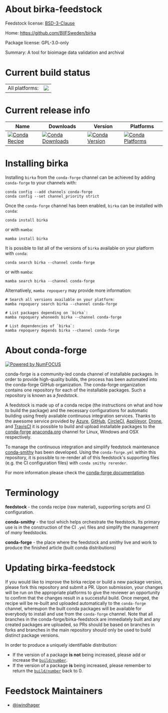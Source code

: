 About birka-feedstock
=====================

Feedstock license: [BSD-3-Clause](https://github.com/conda-forge/birka-feedstock/blob/main/LICENSE.txt)

Home: https://github.com/BIIFSweden/birka

Package license: GPL-3.0-only

Summary: A tool for bioimage data validation and archival

Current build status
====================


<table><tr><td>All platforms:</td>
    <td>
      <a href="https://dev.azure.com/conda-forge/feedstock-builds/_build/latest?definitionId=21502&branchName=main">
        <img src="https://dev.azure.com/conda-forge/feedstock-builds/_apis/build/status/birka-feedstock?branchName=main">
      </a>
    </td>
  </tr>
</table>

Current release info
====================

| Name | Downloads | Version | Platforms |
| --- | --- | --- | --- |
| [![Conda Recipe](https://img.shields.io/badge/recipe-birka-green.svg)](https://anaconda.org/conda-forge/birka) | [![Conda Downloads](https://img.shields.io/conda/dn/conda-forge/birka.svg)](https://anaconda.org/conda-forge/birka) | [![Conda Version](https://img.shields.io/conda/vn/conda-forge/birka.svg)](https://anaconda.org/conda-forge/birka) | [![Conda Platforms](https://img.shields.io/conda/pn/conda-forge/birka.svg)](https://anaconda.org/conda-forge/birka) |

Installing birka
================

Installing `birka` from the `conda-forge` channel can be achieved by adding `conda-forge` to your channels with:

```
conda config --add channels conda-forge
conda config --set channel_priority strict
```

Once the `conda-forge` channel has been enabled, `birka` can be installed with `conda`:

```
conda install birka
```

or with `mamba`:

```
mamba install birka
```

It is possible to list all of the versions of `birka` available on your platform with `conda`:

```
conda search birka --channel conda-forge
```

or with `mamba`:

```
mamba search birka --channel conda-forge
```

Alternatively, `mamba repoquery` may provide more information:

```
# Search all versions available on your platform:
mamba repoquery search birka --channel conda-forge

# List packages depending on `birka`:
mamba repoquery whoneeds birka --channel conda-forge

# List dependencies of `birka`:
mamba repoquery depends birka --channel conda-forge
```


About conda-forge
=================

[![Powered by
NumFOCUS](https://img.shields.io/badge/powered%20by-NumFOCUS-orange.svg?style=flat&colorA=E1523D&colorB=007D8A)](https://numfocus.org)

conda-forge is a community-led conda channel of installable packages.
In order to provide high-quality builds, the process has been automated into the
conda-forge GitHub organization. The conda-forge organization contains one repository
for each of the installable packages. Such a repository is known as a *feedstock*.

A feedstock is made up of a conda recipe (the instructions on what and how to build
the package) and the necessary configurations for automatic building using freely
available continuous integration services. Thanks to the awesome service provided by
[Azure](https://azure.microsoft.com/en-us/services/devops/), [GitHub](https://github.com/),
[CircleCI](https://circleci.com/), [AppVeyor](https://www.appveyor.com/),
[Drone](https://cloud.drone.io/welcome), and [TravisCI](https://travis-ci.com/)
it is possible to build and upload installable packages to the
[conda-forge](https://anaconda.org/conda-forge) [anaconda.org](https://anaconda.org/)
channel for Linux, Windows and OSX respectively.

To manage the continuous integration and simplify feedstock maintenance
[conda-smithy](https://github.com/conda-forge/conda-smithy) has been developed.
Using the ``conda-forge.yml`` within this repository, it is possible to re-render all of
this feedstock's supporting files (e.g. the CI configuration files) with ``conda smithy rerender``.

For more information please check the [conda-forge documentation](https://conda-forge.org/docs/).

Terminology
===========

**feedstock** - the conda recipe (raw material), supporting scripts and CI configuration.

**conda-smithy** - the tool which helps orchestrate the feedstock.
                   Its primary use is in the construction of the CI ``.yml`` files
                   and simplify the management of *many* feedstocks.

**conda-forge** - the place where the feedstock and smithy live and work to
                  produce the finished article (built conda distributions)


Updating birka-feedstock
========================

If you would like to improve the birka recipe or build a new
package version, please fork this repository and submit a PR. Upon submission,
your changes will be run on the appropriate platforms to give the reviewer an
opportunity to confirm that the changes result in a successful build. Once
merged, the recipe will be re-built and uploaded automatically to the
`conda-forge` channel, whereupon the built conda packages will be available for
everybody to install and use from the `conda-forge` channel.
Note that all branches in the conda-forge/birka-feedstock are
immediately built and any created packages are uploaded, so PRs should be based
on branches in forks and branches in the main repository should only be used to
build distinct package versions.

In order to produce a uniquely identifiable distribution:
 * If the version of a package **is not** being increased, please add or increase
   the [``build/number``](https://docs.conda.io/projects/conda-build/en/latest/resources/define-metadata.html#build-number-and-string).
 * If the version of a package **is** being increased, please remember to return
   the [``build/number``](https://docs.conda.io/projects/conda-build/en/latest/resources/define-metadata.html#build-number-and-string)
   back to 0.

Feedstock Maintainers
=====================

* [@jwindhager](https://github.com/jwindhager/)

